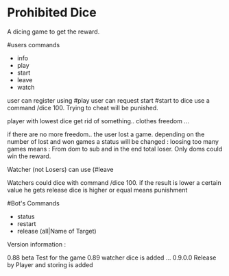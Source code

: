 # Prohibited Dice


A dicing game to get the reward.



#users commands

* info
* play
* start 
* leave
* watch 

user can register using  #play
user can request start  #start
to dice use a command /dice 100. Trying to cheat will be punished. 

player with lowest dice get rid of something.. clothes freedom ...

if there are no more freedom.. the user lost a game.
depending on the number of lost and won games a status will be changed :
loosing too many games means :
From dom to sub and in the end total loser.
Only doms could win the reward.

Watcher (not Losers) can use 
(#leave

Watchers could dice with command /dice 100.
if the result is lower a certain value he gets release
dice is higher or equal means punishment


#Bot's Commands 

* status
* restart
* release (all|Name of Target)



Version information : 

0.88 beta Test for the game 
0.89 watcher dice is added
...
0.9.0.0 Release by Player and storing is added 

